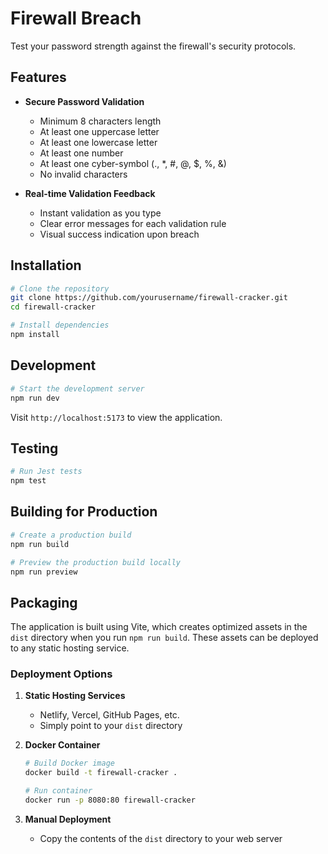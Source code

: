 # Firewall Breach

Test your password strength against the firewall's security protocols.

## Features

- **Secure Password Validation**
  - Minimum 8 characters length
  - At least one uppercase letter
  - At least one lowercase letter
  - At least one number
  - At least one cyber-symbol (., *, #, @, $, %, &)
  - No invalid characters

- **Real-time Validation Feedback**
  - Instant validation as you type
  - Clear error messages for each validation rule
  - Visual success indication upon breach

## Installation

```bash
# Clone the repository
git clone https://github.com/yourusername/firewall-cracker.git
cd firewall-cracker

# Install dependencies
npm install
```

## Development

```bash
# Start the development server
npm run dev
```

Visit `http://localhost:5173` to view the application.

## Testing

```bash
# Run Jest tests
npm test
```

## Building for Production

```bash
# Create a production build
npm run build

# Preview the production build locally
npm run preview
```

## Packaging

The application is built using Vite, which creates optimized assets in the `dist` directory when you run `npm run build`. These assets can be deployed to any static hosting service.

### Deployment Options

1. **Static Hosting Services**
   - Netlify, Vercel, GitHub Pages, etc.
   - Simply point to your `dist` directory

2. **Docker Container**
   ```bash
   # Build Docker image
   docker build -t firewall-cracker .
   
   # Run container
   docker run -p 8080:80 firewall-cracker
   ```

3. **Manual Deployment**
   - Copy the contents of the `dist` directory to your web server